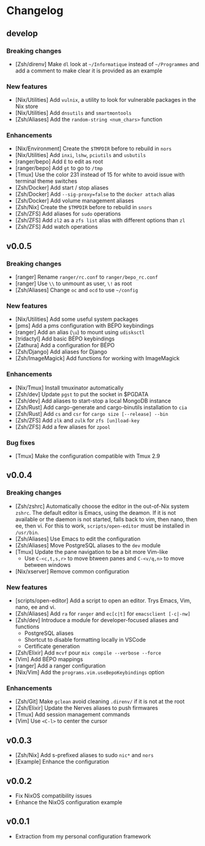 # Changelog

## develop

### Breaking changes

* [Zsh/direnv] Make `dl` look at `~/Informatique` instead of `~/Programmes` and
    add a comment to make clear it is provided as an example

### New features

* [Nix/Utilities] Add `vulnix`, a utility to look for vulnerable packages in the
    Nix store
* [Nix/Utilities] Add `dnsutils` and `smartmontools`
* [Zsh/Aliases] Add the `random-string <num_chars>` function

### Enhancements

* [Nix/Environment] Create the `$TMPDIR` before to rebuild in `nors`
* [Nix/Utilities] Add `inxi`, `lshw`, `pciutils` and `usbutils`
* [ranger/bepo] Add `È` to edit as root
* [ranger/bepo] Add `gt` to go to `/tmp`
* [Tmux] Use the color 231 instead of 15 for white to avoid issue with terminal
    theme switches
* [Zsh/Docker] Add start / stop aliases
* [Zsh/Docker] Add `--sig-proxy=false` to the `docker attach` alias
* [Zsh/Docker] Add volume management aliases
* [Zsh/Nix] Create the `$TMPDIR` before to rebuild in `snors`
* [Zsh/ZFS] Add aliases for `sudo` operations
* [Zsh/ZFS] Add `zl2` as a `zfs list` alias with different options than `zl`
* [Zsh/ZFS] Add watch operations

## v0.0.5

### Breaking changes

* [ranger] Rename `ranger/rc.conf` to `ranger/bepo_rc.conf`
* [ranger] Use `\\` to unmount as user, `\!` as root
* [Zsh/Aliases] Change `oc` and `ocd` to use `~/config`

### New features

* [Nix/Utilities] Add some useful system packages
* [pms] Add a pms configuration with BÉPO keybindings
* [ranger] Add an alias (`\u`) to mount using `udisksctl`
* [tridactyl] Add basic BÉPO keybindings
* [Zathura] Add a configuration for BÉPO
* [Zsh/Django] Add aliases for Django
* [Zsh/ImageMagick] Add functions for working with ImageMagick

### Enhancements

* [Nix/Tmux] Install tmuxinator automatically
* [Zsh/dev] Update `pgst` to put the socket in $PGDATA
* [Zsh/dev] Add aliases to start-stop a local MongoDB instance
* [Zsh/Rust] Add cargo-generate and cargo-binutils installation to `cia`
* [Zsh/Rust] Add `cs` and `csr` for `cargo size [--release] --bin`
* [Zsh/ZFS] Add `zlk` and `zulk` for `zfs [un]load-key`
* [Zsh/ZFS] Add a few aliases for `zpool`

### Bug fixes

* [Tmux] Make the configuration compatible with Tmux 2.9

## v0.0.4

### Breaking changes

* [Zsh/zshrc] Automatically choose the editor in the out-of-Nix system `zshrc`.
    The default editor is Emacs, using the deamon. If it is not available or the
    daemon is not started, falls back to vim, then nano, then ee, then vi. For
    this to work, `scripts/open-editor` must be installed in `/usr/bin`.
* [Zsh/Aliases] Use Emacs to edit the configuration
* [Zsh/Aliases] Move PostgreSQL aliases to the `dev` module
* [Tmux] Update the pane navigation to be a bit more Vim-like
    * Use `C-<c,t,s,r>` to move btween panes and `C-<v/q,n>` to move between
      windows
* [Nix/xserver] Remove common configuration

### New features

* [scripts/open-editor] Add a script to open an editor. Trys Emacs, Vim, nano,
    ee and vi.
* [Zsh/Aliases] Add `ra` for `ranger` and `ec[c|t]` for `emacsclient [-c|-nw]`
* [Zsh/dev] Introduce a module for developer-focused aliases and functions
    * PostgreSQL aliases
    * Shortcut to disable formatting locally in VSCode
    * Certificate generation
* [Zsh/Elixir] Add `mcvf` pour `mix compile --verbose --force`
* [Vim] Add BÉPO mappings
* [ranger] Add a ranger configuration
* [Nix/Vim] Add the `programs.vim.useBepoKeybindings` option

### Enhancements

* [Zsh/Git] Make `gclean` avoid cleaning `.direnv/` if it is not at the root
* [Zsh/Elixir] Update the Nerves aliases to push firmwares
* [Tmux] Add session management commands
* [Vim] Use `<C-l>` to center the cursor

## v0.0.3

* [Zsh/Nix] Add s-prefixed aliases to sudo `nic*` and `nors`
* [Example] Enhance the configuration

## v0.0.2

* Fix NixOS compatibility issues
* Enhance the NixOS configuration example

## v0.0.1

* Extraction from my personal configuration framework
